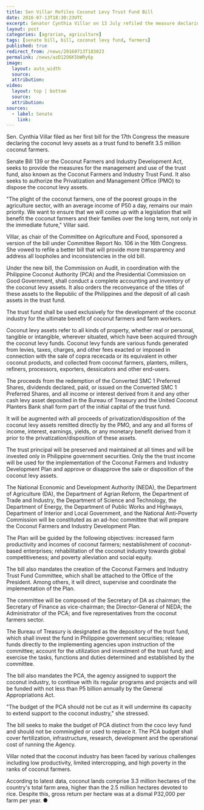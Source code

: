 ```yaml
---
title: Sen Villar Refiles Coconut Levy Trust Fund Bill
date: 2016-07-13T18:30:23UTC
excerpt: Senator Cynthia Villar on 13 July refiled the measure declaring the coconut levy assets as a trust fund. The new bill tries to address loopholes and inconsistencies in the previous version, as well as providing more transparency.
layout: post
categories: [agrarian, agriculture]
tags: [senate bill, bill, coconut levy fund, farmers]
published: true
redirect_from: /news/20160713T183023
permalink: /news/azD12O6K5bWRy6p
image:
  layout: auto_width
  source: 
  attribution: 
video:
  layout: top | bottom
  source: 
  attribution:
sources:
  - label: Senate
    link:
---
```


Sen. Cynthia Villar filed as her first bill for the 17th Congress the measure declaring the coconut levy assets as a trust fund to benefit 3.5 million coconut farmers.

Senate Bill 139 or the Coconut Farmers and Industry Development Act, seeks to provide the measures for the management and use of the trust fund, also known as the Coconut Farmers and Industry Trust Fund. It also seeks to authorize the Privatization and Management Office (PMO) to dispose the coconut levy assets.

"The plight of the coconut farmers, one of the poorest groups in the agriculture sector, with an average income of P50 a day, remains our main priority. We want to ensure that we will come up with a legislation that will benefit the coconut farmers and their families over the long term, not only in the immediate future," Villar said.

Villar, as chair of the Committee on Agriculture and Food, sponsored a version of the bill under Committee Report No. 106 in the 16th Congress. She vowed to refile a better bill that will provide more transparency and address all loopholes and inconsistencies in the old bill.

Under the new bill, the Commission on Audit, in coordination with the Philippine Coconut Authority (PCA) and the Presidential Commission on Good Government, shall conduct a complete accounting and inventory of the coconut levy assets. It also orders the reconveyance of the titles of these assets to the Republic of the Philippines and the deposit of all cash assets in the trust fund.

The trust fund shall be used exclusively for the development of the coconut industry for the ultimate benefit of coconut farmers and farm workers.

Coconut levy assets refer to all kinds of property, whether real or personal, tangible or intangible, wherever situated, which have been acquired through the coconut levy funds. Coconut levy funds are various funds generated from levies, taxes, charges, and other fees exacted or imposed in connection with the sale of copra rececada or its equivalent in other coconut products, and collected from coconut farmers, planters, millers, refiners, processors, exporters, dessicators and other end-users.

The proceeds from the redemption of the Converted SMC 1 Preferred Shares, dividends declared, paid, or issued on the Converted SMC 1 Preferred Shares, and all income or interest derived from it and any other cash levy asset deposited in the Bureau of Treasury and the United Coconut Planters Bank shall form part of the initial capital of the trust fund.

It will be augmented with all proceeds of privatization/disposition of the coconut levy assets remitted directly by the PMO, and any and all forms of income, interest, earnings, yields, or any monetary benefit derived from it prior to the privatization/disposition of these assets.

The trust principal will be preserved and maintained at all times and will be invested only in Philippine government securities. Only the the trust income will be used for the implementation of the Coconut Farmers and Industry Development Plan and approve or disapprove the sale or disposition of the coconut levy assets.

The National Economic and Development Authority (NEDA), the Department of Agriculture (DA), the Department of Agrian Reform, the Department of Trade and Industry, the Department of Science and Technology, the Department of Energy, the Department of Public Works and Highways, Department of Interior and Local Government, and the National Anti-Poverty Commission will be constituted as an ad-hoc committee that will prepare the Coconut Farmers and Industry Development Plan.

The Plan will be guided by the following objectives: increased farm productivity and incomes of coconut farmers; nestablishment of coconut-based enterprises; rehabilitation of the coconut industry towards global competitiveness; and poverty alleviation and social equity.

The bill also mandates the creation of the Coconut Farmers and Industry Trust Fund Committee, which shall be attached to the Office of the President. Among others, it will direct, supervise and coordinate the implementation of the Plan.

The committee will be composed of the Secretary of DA as chairman; the Secretary of Finance as vice-chairman; the Director-General of NEDA; the Administrator of the PCA; and five representatives from the coconut farmers sector.

The Bureau of Treasury is designated as the depository of the trust fund, which shall invest the fund in Philippine government securities; release funds directly to the implementing agencies upon instruction of the committee; account for the utilization and investment of the trust fund; and exercise the tasks, functions and duties determined and established by the committee.

The bill also mandates the PCA, the agency assigned to support the coconut industry, to continue with its regular programs and projects and will be funded with not less than P5 billion annually by the General Appropriations Act.

"The budget of the PCA should not be cut as it will undermine its capacity to extend support to the coconut industry," she stressed.

The bill seeks to make the budget of PCA distinct from the coco levy fund and should not be commingled or used to replace it. The PCA budget shall cover fertilization, infrastructure, research, development and the operational cost of running the Agency.

Villar noted that the coconut industry has been faced by various challenges including low productivity, limited intercropping, and high poverty in the ranks of coconut farmers.

According to latest data, coconut lands comprise 3.3 million hectares of the country's total farm area, higher than the 2.5 million hectares devoted to rice. Despite this, gross return per hectare was at a dismal P32,000 per farm per year.
&#x25cf;


